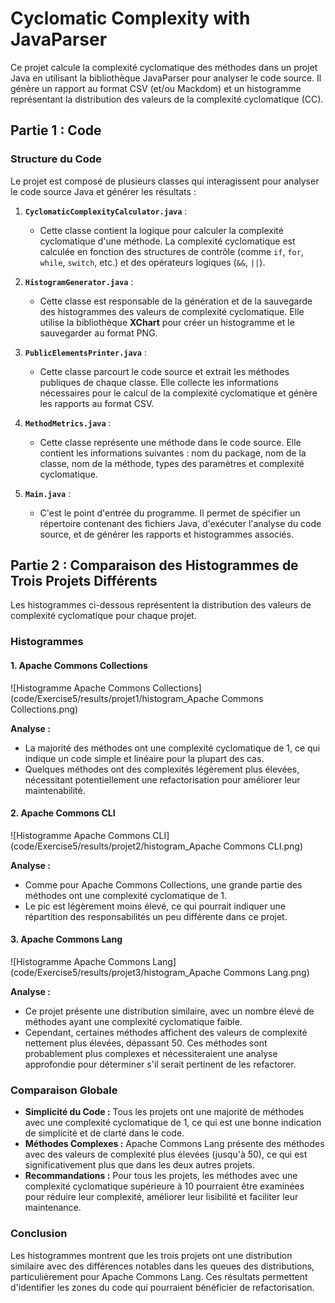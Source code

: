 # Cyclomatic Complexity with JavaParser

Ce projet calcule la complexité cyclomatique des méthodes dans un projet Java en utilisant la bibliothèque JavaParser pour analyser le code source. Il génère un rapport au format CSV (et/ou Mackdom) et un histogramme représentant la distribution des valeurs de la complexité cyclomatique (CC).

## Partie 1 : Code
### Structure du Code

Le projet est composé de plusieurs classes qui interagissent pour analyser le code source Java et générer les résultats :

1. **`CyclomaticComplexityCalculator.java`** :
    - Cette classe contient la logique pour calculer la complexité cyclomatique d'une méthode. La complexité cyclomatique est calculée en fonction des structures de contrôle (comme `if`, `for`, `while`, `switch`, etc.) et des opérateurs logiques (`&&`, `||`).

2. **`HistogramGenerator.java`** :
    - Cette classe est responsable de la génération et de la sauvegarde des histogrammes des valeurs de complexité cyclomatique. Elle utilise la bibliothèque **XChart** pour créer un histogramme et le sauvegarder au format PNG.

3. **`PublicElementsPrinter.java`** :
    - Cette classe parcourt le code source et extrait les méthodes publiques de chaque classe. Elle collecte les informations nécessaires pour le calcul de la complexité cyclomatique et génère les rapports au format CSV.

4. **`MethodMetrics.java`** :
    - Cette classe représente une méthode dans le code source. Elle contient les informations suivantes : nom du package, nom de la classe, nom de la méthode, types des paramètres et complexité cyclomatique.

5. **`Main.java`** :
    - C'est le point d'entrée du programme. Il permet de spécifier un répertoire contenant des fichiers Java, d'exécuter l'analyse du code source, et de générer les rapports et histogrammes associés.

## Partie 2 : Comparaison des Histogrammes de Trois Projets Différents

Les histogrammes ci-dessous représentent la distribution des valeurs de complexité cyclomatique pour chaque projet.

### Histogrammes

#### 1. Apache Commons Collections
![Histogramme Apache Commons Collections](code/Exercise5/results/projet1/histogram_Apache Commons Collections.png)

**Analyse :**
- La majorité des méthodes ont une complexité cyclomatique de 1, ce qui indique un code simple et linéaire pour la plupart des cas.
- Quelques méthodes ont des complexités légèrement plus élevées, nécessitant potentiellement une refactorisation pour améliorer leur maintenabilité.

#### 2. Apache Commons CLI
![Histogramme Apache Commons CLI](code/Exercise5/results/projet2/histogram_Apache Commons CLI.png)

**Analyse :**
- Comme pour Apache Commons Collections, une grande partie des méthodes ont une complexité cyclomatique de 1.
- Le pic est légèrement moins élevé, ce qui pourrait indiquer une répartition des responsabilités un peu différente dans ce projet.

#### 3. Apache Commons Lang
![Histogramme Apache Commons Lang](code/Exercise5/results/projet3/histogram_Apache Commons Lang.png)

**Analyse :**
- Ce projet présente une distribution similaire, avec un nombre élevé de méthodes ayant une complexité cyclomatique faible.
- Cependant, certaines méthodes affichent des valeurs de complexité nettement plus élevées, dépassant 50. Ces méthodes sont probablement plus complexes et nécessiteraient une analyse approfondie pour déterminer s'il serait pertinent de les refactorer.

### Comparaison Globale

- **Simplicité du Code :** Tous les projets ont une majorité de méthodes avec une complexité cyclomatique de 1, ce qui est une bonne indication de simplicité et de clarté dans le code.
- **Méthodes Complexes :** Apache Commons Lang présente des méthodes avec des valeurs de complexité plus élevées (jusqu'à 50), ce qui est significativement plus que dans les deux autres projets.
- **Recommandations :** Pour tous les projets, les méthodes avec une complexité cyclomatique supérieure à 10 pourraient être examinées pour réduire leur complexité, améliorer leur lisibilité et faciliter leur maintenance.

### Conclusion

Les histogrammes montrent que les trois projets ont une distribution similaire avec des différences notables dans les queues des distributions, particulièrement pour Apache Commons Lang. Ces résultats permettent d'identifier les zones du code qui pourraient bénéficier de refactorisation.
